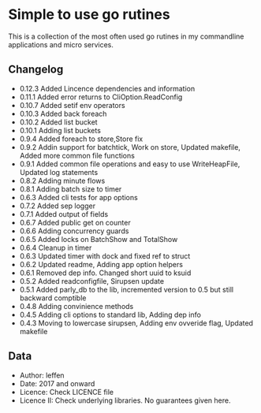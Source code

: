 # Simple to use go rutines

This is a collection of the most often used go rutines in my commandline applications and micro services.

## Changelog

* 0.12.3  Added Lincence dependencies and information
* 0.11.1  Added error returns to CliOption.ReadConfig
* 0.10.7  Added setif env operators
* 0.10.3  Added back foreach
* 0.10.2  Added list bucket
* 0.10.1  Adding list buckets
* 0.9.4   Added foreach to store,Store fix
* 0.9.2   Addin support for batchtick, Work on store, Updated makefile, Added more common file functions
* 0.9.1   Added common file operations and easy to use WriteHeapFile, Updated log statements
* 0.8.2   Adding minute flows
* 0.8.1   Adding batch size to timer
* 0.6.3   Added cli tests for app options
* 0.7.2   Added sep logger
* 0.7.1   Added output of fields
* 0.6.7   Added public get on counter
* 0.6.6   Adding concurrency guards
* 0.6.5   Added locks on BatchShow and TotalShow
* 0.6.4   Cleanup in timer
* 0.6.3   Updated timer with dock and fixed ref to struct
* 0.6.2   Updated readme, Adding app option helpers
* 0.6.1   Removed dep info. Changed short uuid to ksuid
* 0.5.2   Added readconfigfile, Sirupsen update
* 0.5.1   Added parly_db to the lib, incremented version to 0.5 but still backward comptible
* 0.4.8   Adding convinience methods
* 0.4.5   Adding cli options to standard lib, Adding dep info
* 0.4.3   Moving to lowercase sirupsen, Adding env ovveride flag, Updated makefile

## Data

* Author: leffen
* Date: 2017 and onward
* Licence: Check LICENCE file
* Licence II: Check underlying libraries. No guarantees given here.
